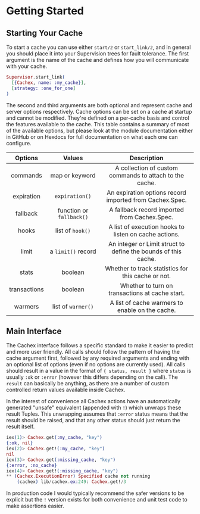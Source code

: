 # Getting Started

## Starting Your Cache

To start a cache you can use either `start/2` or `start_link/2`, and in general you should place it into your Supervision trees for fault tolerance. The first argument is the name of the cache and defines how you will communicate with your cache.

```elixir
Supervisor.start_link(
  [{Cachex, name: :my_cache}],
  [strategy: :one_for_one]
)
```

The second and third arguments are both optional and represent cache and server options respectively. Cache options can be set on a cache at startup and cannot be modified. They're defined on a per-cache basis and control the features available to the cache. This table contains a summary of most of the available options, but please look at the module documentation either in GitHub or on Hexdocs for full documentation on what each one can configure.

|      Options     |          Values          |                             Description                            |
|:----------------:|:------------------------:|:------------------------------------------------------------------:|
|     commands     |      map or keyword      |       A collection of custom commands to attach to the cache.      |
|    expiration    |      `expiration()`      |      An expiration options record imported from Cachex.Spec.       |
|     fallback     | function or `fallback()` |            A fallback record imported from Cachex.Spec.            |
|       hooks      |     list of `hook()`     |        A list of execution hooks to listen on cache actions.       |
|       limit      |    a `limit()` record    |    An integer or Limit struct to define the bounds of this cache.  |
|       stats      |          boolean         |         Whether to track statistics for this cache or not.         |
|   transactions   |          boolean         |           Whether to turn on transactions at cache start.          |
|      warmers     |    list of `warmer()`    |           A list of cache warmers to enable on the cache.          |

## Main Interface

The Cachex interface follows a specific standard to make it easier to predict and more user friendly. All calls should follow the pattern of having the cache argument first, followed by any required arguments and ending with an optional list of options (even if no options are currently used). All calls should result in a value in the format of `{ status, result }` where `status` is usually `:ok` or `:error` (however this differs depending on the call). The `result` can basically be anything, as there are a number of custom controlled return values available inside Cachex.

In the interest of convenience all Cachex actions have an automatically generated "unsafe" equivalent (appended with `!`) which unwraps these result Tuples. This unwrapping assumes that `:error` status means that the result should be raised, and that any other status should just return the result itself.

```elixir
iex(1)> Cachex.get(:my_cache, "key")
{:ok, nil}
iex(2)> Cachex.get!(:my_cache, "key")
nil
iex(3)> Cachex.get(:missing_cache, "key")
{:error, :no_cache}
iex(4)> Cachex.get!(:missing_cache, "key")
** (Cachex.ExecutionError) Specified cache not running
    (cachex) lib/cachex.ex:249: Cachex.get!/3
```

In production code I would typically recommend the safer versions to be explicit but the `!` version exists for both convenience and unit test code to make assertions easier.
